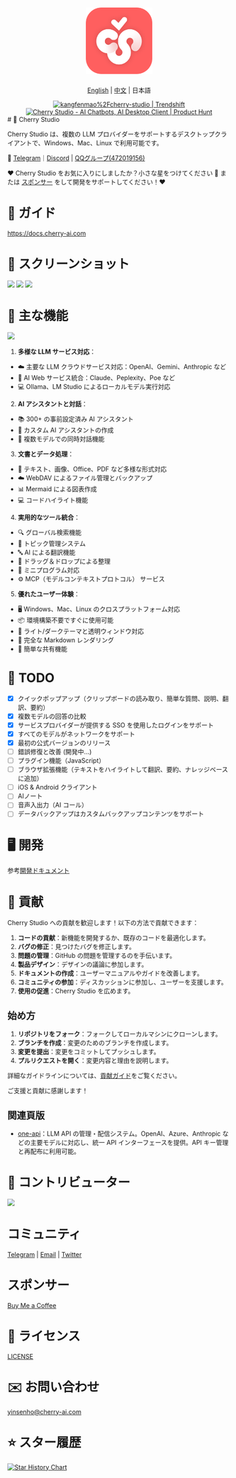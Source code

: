 <h1 align="center">
  <a href="https://github.com/CherryHQ/cherry-studio/releases">
    <img src="https://github.com/CherryHQ/cherry-studio/blob/main/build/icon.png?raw=true" width="150" height="150" alt="banner" />
  </a>
</h1>
<p align="center">
  <a href="https://github.com/CherryHQ/cherry-studio">English</a> | <a href="./README.zh.md">中文</a> | 日本語 <br>
</p>
<div align="center">
 <a href="https://trendshift.io/repositories/11772" target="_blank"><img src="https://trendshift.io/api/badge/repositories/11772" alt="kangfenmao%2Fcherry-studio | Trendshift" style="width: 250px; height: 55px;" width="250" height="55"/></a>
 <a href="https://www.producthunt.com/posts/cherry-studio?embed=true&utm_source=badge-featured&utm_medium=badge&utm_souce=badge-cherry&#0045;studio" target="_blank"><img src="https://api.producthunt.com/widgets/embed-image/v1/featured.svg?post_id=496640&theme=light" alt="Cherry&#0032;Studio - AI&#0032;Chatbots&#0044;&#0032;AI&#0032;Desktop&#0032;Client | Product Hunt" style="width: 250px; height: 54px;" width="250" height="54" /></a>
</div>
# 🍒 Cherry Studio

Cherry Studio は、複数の LLM プロバイダーをサポートするデスクトップクライアントで、Windows、Mac、Linux で利用可能です。

👏 [Telegram](https://t.me/CherryStudioAI)｜[Discord](https://discord.gg/wez8HtpxqQ) | [QQグループ(472019156)](https://qm.qq.com/q/CbZiBWwCXu)

❤️ Cherry Studio をお気に入りにしましたか？小さな星をつけてください 🌟 または [スポンサー](sponsor.md) をして開発をサポートしてください！❤️

# 📖 ガイド

https://docs.cherry-ai.com

# 🌠 スクリーンショット

![](https://github.com/user-attachments/assets/28585d83-4bf0-4714-b561-8c7bf57cc600)
![](https://github.com/user-attachments/assets/8576863a-f632-4776-bc12-657eeced9da3)
![](https://github.com/user-attachments/assets/790790d7-b462-48dd-bde1-91c1697a4648)

# 🌟 主な機能

![](https://github.com/user-attachments/assets/7b4f2f78-5cbe-4be8-9aec-f98d8405a505)

1. **多様な LLM サービス対応**：

- ☁️ 主要な LLM クラウドサービス対応：OpenAI、Gemini、Anthropic など
- 🔗 AI Web サービス統合：Claude、Peplexity、Poe など
- 💻 Ollama、LM Studio によるローカルモデル実行対応

2. **AI アシスタントと対話**：

- 📚 300+ の事前設定済み AI アシスタント
- 🤖 カスタム AI アシスタントの作成
- 💬 複数モデルでの同時対話機能

3. **文書とデータ処理**：

- 📄 テキスト、画像、Office、PDF など多様な形式対応
- ☁️ WebDAV によるファイル管理とバックアップ
- 📊 Mermaid による図表作成
- 💻 コードハイライト機能

4. **実用的なツール統合**：

- 🔍 グローバル検索機能
- 📝 トピック管理システム
- 🔤 AI による翻訳機能
- 🎯 ドラッグ＆ドロップによる整理
- 🔌 ミニプログラム対応
- ⚙️ MCP（モデルコンテキストプロトコル） サービス

5. **優れたユーザー体験**：

- 🖥️ Windows、Mac、Linux のクロスプラットフォーム対応
- 📦 環境構築不要ですぐに使用可能
- 🎨 ライト/ダークテーマと透明ウィンドウ対応
- 📝 完全な Markdown レンダリング
- 🤲 簡単な共有機能

# 📝 TODO

- [x] クイックポップアップ（クリップボードの読み取り、簡単な質問、説明、翻訳、要約）
- [x] 複数モデルの回答の比較
- [x] サービスプロバイダーが提供する SSO を使用したログインをサポート
- [x] すべてのモデルがネットワークをサポート
- [x] 最初の公式バージョンのリリース
- [ ] 錯誤修復と改善 (開発中...)
- [ ] プラグイン機能（JavaScript）
- [ ] ブラウザ拡張機能（テキストをハイライトして翻訳、要約、ナレッジベースに追加）
- [ ] iOS & Android クライアント
- [ ] AIノート
- [ ] 音声入出力（AI コール）
- [ ] データバックアップはカスタムバックアップコンテンツをサポート

# 🖥️ 開発

参考[開発ドキュメント](dev.md)

# 🤝 貢献

Cherry Studio への貢献を歓迎します！以下の方法で貢献できます：

1. **コードの貢献**：新機能を開発するか、既存のコードを最適化します。
2. **バグの修正**：見つけたバグを修正します。
3. **問題の管理**：GitHub の問題を管理するのを手伝います。
4. **製品デザイン**：デザインの議論に参加します。
5. **ドキュメントの作成**：ユーザーマニュアルやガイドを改善します。
6. **コミュニティの参加**：ディスカッションに参加し、ユーザーを支援します。
7. **使用の促進**：Cherry Studio を広めます。

## 始め方

1. **リポジトリをフォーク**：フォークしてローカルマシンにクローンします。
2. **ブランチを作成**：変更のためのブランチを作成します。
3. **変更を提出**：変更をコミットしてプッシュします。
4. **プルリクエストを開く**：変更内容と理由を説明します。

詳細なガイドラインについては、[貢献ガイド](../CONTRIBUTING.md)をご覧ください。

ご支援と貢献に感謝します！

## 関連頁版

- [one-api](https://github.com/songquanpeng/one-api)：LLM API の管理・配信システム。OpenAI、Azure、Anthropic などの主要モデルに対応し、統一 API インターフェースを提供。API キー管理と再配布に利用可能。

# 🚀 コントリビューター

<a href="https://github.com/CherryHQ/cherry-studio/graphs/contributors">
  <img src="https://contrib.rocks/image?repo=kangfenmao/cherry-studio" />
</a>

# コミュニティ

[Telegram](https://t.me/CherryStudioAI) | [Email](mailto:support@cherry-ai.com) | [Twitter](https://x.com/kangfenmao)

# スポンサー

[Buy Me a Coffee](sponsor.md)

# 📃 ライセンス

[LICENSE](../LICENSE)

# ✉️ お問い合わせ

yinsenho@cherry-ai.com

# ⭐️ スター履歴

[![Star History Chart](https://api.star-history.com/svg?repos=kangfenmao/cherry-studio&type=Timeline)](https://star-history.com/#kangfenmao/cherry-studio&Timeline)
